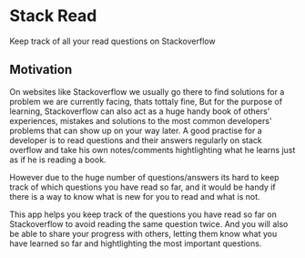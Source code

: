 # Stack Read

Keep track of all your read questions on Stackoverflow

## Motivation

On websites like Stackoverflow we usually go there to find solutions for a problem we are currently facing, thats tottaly fine, But for the purpose of learning, Stackoverflow can also act as a huge handy book of others' experiences, mistakes and solutions to the most common developers' problems that can show up on your way later. A good practise for a developer is to read questions and their answers regularly on stack overflow and take his own notes/comments hightlighting what he learns just as if he is reading a book. 

However due to the huge number of questions/answers its hard to keep track of which questions you have read so far, and it would be handy if there is a way to know what is new for you to read and what is not. 

This app helps you keep track of the questions you have read so far on Stackoverflow to avoid reading the same question twice. And you will also be able to share your progress with others, letting them know what you have learned so far and hightlighting the most important questions.   

